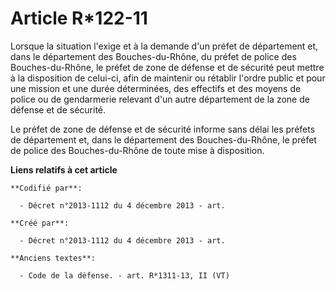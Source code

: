 # Article R*122-11

Lorsque la situation l'exige et à la demande d'un préfet de département et, dans le département des Bouches-du-Rhône, du
préfet de police des Bouches-du-Rhône, le préfet de zone de défense et de sécurité peut mettre à la disposition de celui-ci,
afin de maintenir ou rétablir l'ordre public et pour une mission et une durée déterminées, des effectifs et des moyens de
police ou de gendarmerie relevant d'un autre département de la zone de défense et de sécurité. 

Le préfet de zone de défense et de sécurité informe sans délai les préfets de département et, dans le département des
Bouches-du-Rhône, le préfet de police des Bouches-du-Rhône de toute mise à disposition.

**Liens relatifs à cet article**

	**Codifié par**:

	  - Décret n°2013-1112 du 4 décembre 2013 - art.

	**Créé par**:

	  - Décret n°2013-1112 du 4 décembre 2013 - art.

	**Anciens textes**:

	  - Code de la défense. - art. R*1311-13, II (VT)
